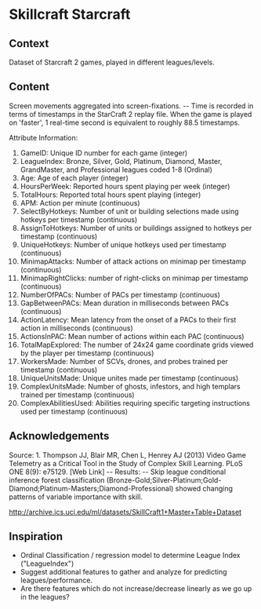 # Skillcraft Starcraft

## Context

Dataset of Starcraft 2 games, played in different leagues/levels.

## Content

Screen movements aggregated into screen-fixations. -- Time is recorded in terms of timestamps in the StarCraft 2 replay file. When the game is played on 'faster', 1 real-time second is equivalent to roughly 88.5 timestamps.

Attribute Information:

1. GameID: Unique ID number for each game (integer)
2. LeagueIndex: Bronze, Silver, Gold, Platinum, Diamond, Master, GrandMaster, and Professional leagues coded 1-8 (Ordinal)
3. Age: Age of each player (integer)
4. HoursPerWeek: Reported hours spent playing per week (integer)
5. TotalHours: Reported total hours spent playing (integer)
6. APM: Action per minute (continuous)
7. SelectByHotkeys: Number of unit or building selections made using hotkeys per timestamp (continuous)
8. AssignToHotkeys: Number of units or buildings assigned to hotkeys per timestamp (continuous)
9. UniqueHotkeys: Number of unique hotkeys used per timestamp (continuous)
10. MinimapAttacks: Number of attack actions on minimap per timestamp (continuous)
11. MinimapRightClicks: number of right-clicks on minimap per timestamp (continuous)
12. NumberOfPACs: Number of PACs per timestamp (continuous)
13. GapBetweenPACs: Mean duration in milliseconds between PACs (continuous)
14. ActionLatency: Mean latency from the onset of a PACs to their first action in milliseconds (continuous)
15. ActionsInPAC: Mean number of actions within each PAC (continuous)
16. TotalMapExplored: The number of 24x24 game coordinate grids viewed by the player per timestamp (continuous)
17. WorkersMade: Number of SCVs, drones, and probes trained per timestamp (continuous)
18. UniqueUnitsMade: Unique unites made per timestamp (continuous)
19. ComplexUnitsMade: Number of ghosts, infestors, and high templars trained per timestamp (continuous)
20. ComplexAbilitiesUsed: Abilities requiring specific targeting instructions used per timestamp (continuous)

## Acknowledgements

Source: 1. Thompson JJ, Blair MR, Chen L, Henrey AJ (2013) Video Game Telemetry as a Critical Tool in the Study of Complex Skill Learning. PLoS ONE 8(9): e75129. [Web Link] -- Results: -- Skip league conditional inference forest classification (Bronze-Gold;Silver-Platinum;Gold-Diamond;Platinum-Masters;Diamond-Professional) showed changing patterns of variable importance with skill.

http://archive.ics.uci.edu/ml/datasets/SkillCraft1+Master+Table+Dataset

## Inspiration

* Ordinal Classification / regression model to determine League Index ("LeagueIndex")
* Suggest additional features to gather and analyze for predicting leagues/performance.
* Are there features which do not increase/decrease linearly as we go up in the leagues?
